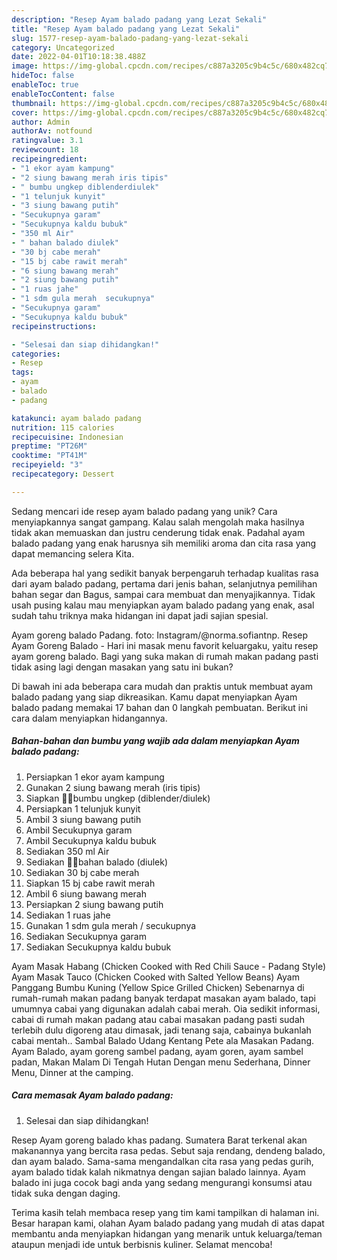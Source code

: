 ```yaml
---
description: "Resep Ayam balado padang yang Lezat Sekali"
title: "Resep Ayam balado padang yang Lezat Sekali"
slug: 1577-resep-ayam-balado-padang-yang-lezat-sekali
category: Uncategorized
date: 2022-04-01T10:18:38.488Z
image: https://img-global.cpcdn.com/recipes/c887a3205c9b4c5c/680x482cq70/ayam-balado-padang-foto-resep-utama.jpg
hideToc: false
enableToc: true
enableTocContent: false
thumbnail: https://img-global.cpcdn.com/recipes/c887a3205c9b4c5c/680x482cq70/ayam-balado-padang-foto-resep-utama.jpg
cover: https://img-global.cpcdn.com/recipes/c887a3205c9b4c5c/680x482cq70/ayam-balado-padang-foto-resep-utama.jpg
author: Admin
authorAv: notfound
ratingvalue: 3.1
reviewcount: 18
recipeingredient:
- "1 ekor ayam kampung"
- "2 siung bawang merah iris tipis"
- " bumbu ungkep diblenderdiulek"
- "1 telunjuk kunyit"
- "3 siung bawang putih"
- "Secukupnya garam"
- "Secukupnya kaldu bubuk"
- "350 ml Air"
- " bahan balado diulek"
- "30 bj cabe merah"
- "15 bj cabe rawit merah"
- "6 siung bawang merah"
- "2 siung bawang putih"
- "1 ruas jahe"
- "1 sdm gula merah  secukupnya"
- "Secukupnya garam"
- "Secukupnya kaldu bubuk"
recipeinstructions:

- "Selesai dan siap dihidangkan!"
categories:
- Resep
tags:
- ayam
- balado
- padang

katakunci: ayam balado padang 
nutrition: 115 calories
recipecuisine: Indonesian
preptime: "PT26M"
cooktime: "PT41M"
recipeyield: "3"
recipecategory: Dessert

---
```





Sedang mencari ide resep ayam balado padang yang unik? Cara menyiapkannya sangat gampang. Kalau salah mengolah maka hasilnya tidak akan memuaskan dan justru cenderung tidak enak. Padahal ayam balado padang yang enak harusnya sih memiliki aroma dan cita rasa yang dapat memancing selera Kita.





Ada beberapa hal yang sedikit banyak berpengaruh terhadap kualitas rasa dari ayam balado padang, pertama dari jenis bahan, selanjutnya pemilihan bahan segar dan Bagus, sampai cara membuat dan menyajikannya. Tidak usah pusing kalau mau menyiapkan ayam balado padang yang enak,      asal sudah tahu triknya maka hidangan ini dapat jadi sajian spesial.














Ayam goreng balado Padang. foto: Instagram/@norma.sofiantnp. Resep Ayam Goreng Balado - Hari ini masak menu favorit keluargaku, yaitu resep ayam goreng balado. Bagi yang suka makan di rumah makan padang pasti tidak asing lagi dengan masakan yang satu ini bukan?






Di bawah ini ada beberapa cara mudah dan praktis untuk membuat ayam balado padang yang siap dikreasikan. Kamu dapat menyiapkan Ayam balado padang memakai 17 bahan dan 0 langkah pembuatan. Berikut ini cara dalam menyiapkan hidangannya.

<!--inarticleads1-->

##### Bahan-bahan dan bumbu yang wajib ada dalam menyiapkan Ayam balado padang:

1. Persiapkan 1 ekor ayam kampung
1. Gunakan 2 siung bawang merah (iris tipis)
1. Siapkan  ✌🏻bumbu ungkep (diblender/diulek)
1. Persiapkan 1 telunjuk kunyit
1. Ambil 3 siung bawang putih
1. Ambil Secukupnya garam
1. Ambil Secukupnya kaldu bubuk
1. Sediakan 350 ml Air
1. Sediakan  ✌🏻bahan balado (diulek)
1. Sediakan 30 bj cabe merah
1. Siapkan 15 bj cabe rawit merah
1. Ambil 6 siung bawang merah
1. Persiapkan 2 siung bawang putih
1. Sediakan 1 ruas jahe
1. Gunakan 1 sdm gula merah / secukupnya
1. Sediakan Secukupnya garam
1. Sediakan Secukupnya kaldu bubuk


Ayam Masak Habang (Chicken Cooked with Red Chili Sauce - Padang Style) Ayam Masak Tauco (Chicken Cooked with Salted Yellow Beans) Ayam Panggang Bumbu Kuning (Yellow Spice Grilled Chicken) Sebenarnya di rumah-rumah makan padang banyak terdapat masakan ayam balado, tapi umumnya cabai yang digunakan adalah cabai merah. Oia sedikit informasi, cabai di rumah makan padang atau cabai masakan padang pasti sudah terlebih dulu digoreng atau dimasak, jadi tenang saja, cabainya bukanlah cabai mentah.. Sambal Balado Udang Kentang Pete ala Masakan Padang. Ayam Balado, ayam goreng sambel padang, ayam goren, ayam sambel padan, Makan Malam Di Tengah Hutan Dengan menu Sederhana, Dinner Menu, Dinner at the camping. 

<!--inarticleads2-->

##### Cara memasak Ayam balado padang:


1. Selesai dan siap dihidangkan!

Resep Ayam goreng balado khas padang. Sumatera Barat terkenal akan makanannya yang bercita rasa pedas. Sebut saja rendang, dendeng balado, dan ayam balado. Sama-sama mengandalkan cita rasa yang pedas gurih, ayam balado tidak kalah nikmatnya dengan sajian balado lainnya. Ayam balado ini juga cocok bagi anda yang sedang mengurangi konsumsi atau tidak suka dengan daging. 

Terima kasih telah membaca resep yang tim kami tampilkan di halaman ini. Besar harapan kami, olahan Ayam balado padang yang mudah di atas dapat membantu anda menyiapkan hidangan yang menarik untuk keluarga/teman ataupun menjadi ide untuk berbisnis kuliner. Selamat mencoba!
